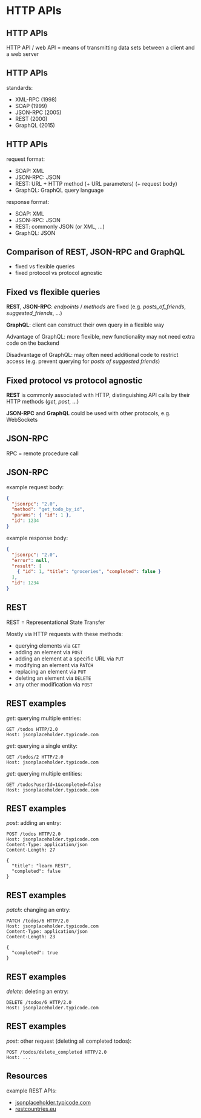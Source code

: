# HTTP APIs

## HTTP APIs

HTTP API / web API = means of transmitting data sets between a client and a web server

## HTTP APIs

standards:

- XML-RPC (1998)
- SOAP (1999)
- JSON-RPC (2005)
- REST (2000)
- GraphQL (2015)

## HTTP APIs

request format:

- SOAP: XML
- JSON-RPC: JSON
- REST: URL + HTTP method (+ URL parameters) (+ request body)
- GraphQL: GraphQL query language

response format:

- SOAP: XML
- JSON-RPC: JSON
- REST: commonly JSON (or XML, ...)
- GraphQL: JSON

## Comparison of REST, JSON-RPC and GraphQL

- fixed vs flexible queries
- fixed protocol vs protocol agnostic

## Fixed vs flexible queries

**REST**, **JSON-RPC**: _endpoints_ / _methods_ are fixed (e.g. _posts_of_friends_, _suggested_friends_, ...)

**GraphQL**: client can construct their own query in a flexible way

Advantage of GraphQL: more flexible, new functionality may not need extra code on the backend

Disadvantage of GraphQL: may often need additional code to restrict access (e.g. prevent querying for _posts of suggested friends_)

## Fixed protocol vs protocol agnostic

**REST** is commonly associated with HTTP, distinguishing API calls by their HTTP methods (_get_, _post_, ...)

**JSON-RPC** and **GraphQL** could be used with other protocols, e.g. WebSockets

## JSON-RPC

RPC = remote procedure call

## JSON-RPC

example request body:

```json
{
  "jsonrpc": "2.0",
  "method": "get_todo_by_id",
  "params": { "id": 1 },
  "id": 1234
}
```

example response body:

```json
{
  "jsonrpc": "2.0",
  "error": null,
  "result": [
    { "id": 1, "title": "groceries", "completed": false }
  ],
  "id": 1234
}
```

## REST

REST = Representational State Transfer

Mostly via HTTP requests with these methods:

- querying elements via `GET`
- adding an element via `POST`
- adding an element at a specific URL via `PUT`
- modifying an element via `PATCH`
- replacing an element via `PUT`
- deleting an element via `DELETE`
- any other modification via `POST`

## REST examples

_get_: querying multiple entries:

```http
GET /todos HTTP/2.0
Host: jsonplaceholder.typicode.com
```

_get_: querying a single entity:

```http
GET /todos/2 HTTP/2.0
Host: jsonplaceholder.typicode.com
```

_get_: querying multiple entities:

```http
GET /todos?userId=1&completed=false
Host: jsonplaceholder.typicode.com
```

## REST examples

_post_: adding an entry:

```http
POST /todos HTTP/2.0
Host: jsonplaceholder.typicode.com
Content-Type: application/json
Content-Length: 27

{
  "title": "learn REST",
  "completed": false
}
```

## REST examples

_patch_: changing an entry:

```http
PATCH /todos/6 HTTP/2.0
Host: jsonplaceholder.typicode.com
Content-Type: application/json
Content-Length: 23

{
  "completed": true
}
```

## REST examples

_delete_: deleting an entry:

```http
DELETE /todos/6 HTTP/2.0
Host: jsonplaceholder.typicode.com
```

## REST examples

_post_: other request (deleting all completed todos):

```http
POST /todos/delete_completed HTTP/2.0
Host: ...
```

## Resources

example REST APIs:

- [jsonplaceholder.typicode.com](https://jsonplaceholder.typicode.com)
- [restcountries.eu](https://restcountries.eu)
